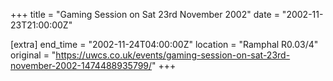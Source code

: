 +++
title = "Gaming Session on Sat 23rd November 2002"
date = "2002-11-23T21:00:00Z"

[extra]
end_time = "2002-11-24T04:00:00Z"
location = "Ramphal R0.03/4"
original = "https://uwcs.co.uk/events/gaming-session-on-sat-23rd-november-2002-1474488935799/"
+++



